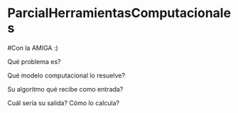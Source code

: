 # ParcialHerramientasComputacionales
#Con la AMIGA :)

Qué problema es? 

Qué modelo computacional lo resuelve?

Su algoritmo qué recibe como entrada?

Cuál sería su salida? Cómo lo calcula?
